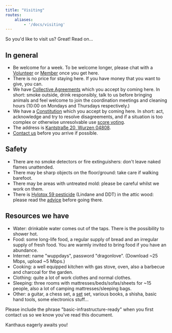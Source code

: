 ```yaml
---
title: "Visiting"
routes:
    aliases:
        - '/docs/visiting'
---
```


So you'd like to visit us? Great! Read on...

## In general
- Be welcome for a week. To be welcome longer, please chat with a [Volunteer](../volunteers/) or [Member](../members/) once you get here.
- There is no price for staying here. If you have money that you want to give, you can.
- We have [Collective Agreements](../collectiveagreements/) which you accept by coming here. In short: smoke outside, drink responsibly, talk to us before bringing animals and feel welcome to join the coordination meetings and cleaning hours (10:00 on Mondays and Thursdays respectively.)
- We have a [Constitution](../constitution) which you accept by coming here. In short: act, acknowledge and try to resolve disagreements, and if a situation is too complex or otherwise unresolvable use [score voting](../constitution/#8c-score-voting).
- The address is [Kantstraße 20, Wurzen 04808](https://www.openstreetmap.org/search?query=20%20kantstrasse%20wurzen#map=19/51.36711/12.74075&layers=N).
- [Contact us](../../contact/) before you arrive if possible.

## Safety
- There are no smoke detectors or fire extinguishers: don't leave naked flames unattended.
- There may be sharp objects on the floor/ground: take care if walking barefoot.
- There may be areas with untreated mold: please be careful whilst we work on them.
- There is [Hylotox 59 pesticide](https://de.wikipedia.org/wiki/Hylotox) (Lindane and DDT) in the attic wood: please read the [advice](../../signs/attic) before going there.

## Resources we have
- Water: drinkable water comes out of the taps. There is the possibility to shower hot.
- Food: some long-life food, a regular supply of bread and an irregular supply of fresh food. You are warmly invited to bring food if you have an abundance.
- Internet: name "wuppdays", password "dragonlove". (Download ~25 Mbps, upload ~5 Mbps.)
- Cooking: a well equipped kitchen with gas stove, oven, also a barbecue and charcoal for the garden.
- Clothing: quite a lot of work clothes and normal clothes.
- Sleeping: three rooms with mattresses/beds/sofas/sheets for ~15 people, also a lot of camping mattresses/sleeping bags.
- Other: a guitar, a chess set, a [set](https://en.wikipedia.org/wiki/Set_(game)) set, various books, a shisha, basic hand tools, some electronics stuff...

Please include the phrase "basic-infrastructure-ready" when you first contact us so we know you've read this document.

Kanthaus eagerly awaits you!
